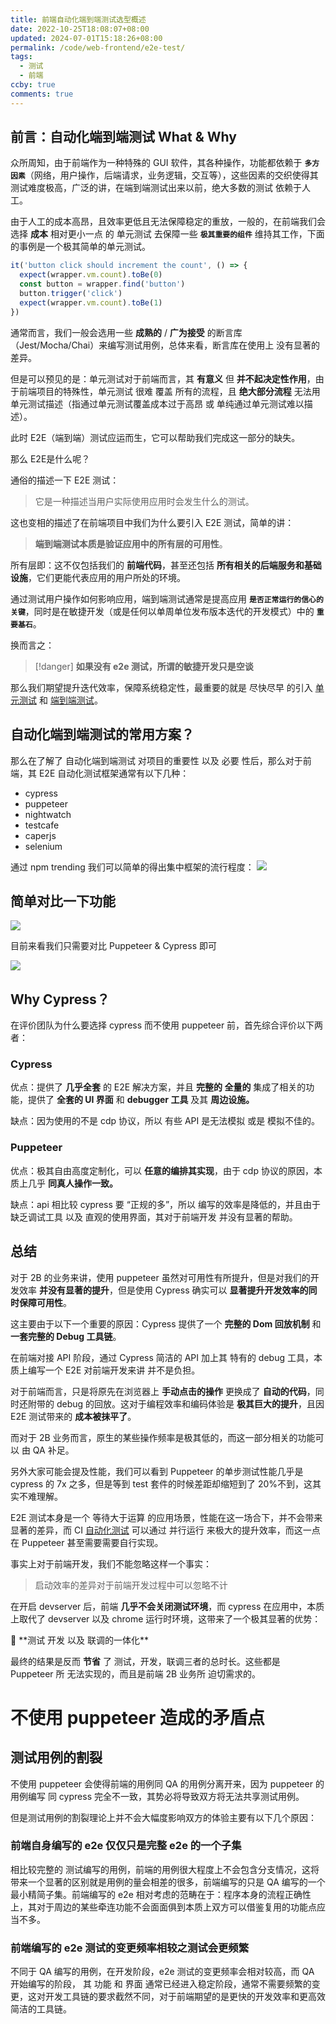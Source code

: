 ```yaml
---
title: 前端自动化端到端测试选型概述
date: 2022-10-25T18:08:07+08:00
updated: 2024-07-01T15:18:26+08:00
permalink: /code/web-frontend/e2e-test/
tags:
  - 测试
  - 前端
ccby: true
comments: true
---
```

## 前言：自动化端到端测试 What & Why

众所周知，由于前端作为一种特殊的 GUI 软件，其各种操作，功能都依赖于 **`多方因素`**（网络，用户操作，后端请求，业务逻辑，交互等），这些因素的交织使得其测试难度极高，广泛的讲，在端到端测试出来以前，绝大多数的测试 依赖于人工。

由于人工的成本高昂，且效率更低且无法保障稳定的重放，一般的，在前端我们会选择 **成本** 相对更小一点 的 单元测试 去保障一些 **`极其重要的组件`** 维持其工作，下面的事例是一个极其简单的单元测试。

```jsx
it('button click should increment the count', () => {
  expect(wrapper.vm.count).toBe(0)
  const button = wrapper.find('button')
  button.trigger('click')
  expect(wrapper.vm.count).toBe(1)
})
```

通常而言，我们一般会选用一些 **成熟的** / **广为接受** 的断言库（Jest/Mocha/Chai）来编写测试用例，总体来看，断言库在使用上 没有显著的差异。

但是可以预见的是：单元测试对于前端而言，其 **有意义** 但 **并不起决定性作用**，由于前端项目的特殊性，单元测试 很难 覆盖 所有的流程，且 **绝大部分流程** 无法用单元测试描述（指通过单元测试覆盖成本过于高昂 或 单纯通过单元测试难以描述）。

此时 E2E（端到端）测试应运而生，它可以帮助我们完成这一部分的缺失。

那么 E2E是什么呢？

通俗的描述一下 E2E 测试：

> 它是一种描述当用户实际使用应用时会发生什么的测试。

这也变相的描述了在前端项目中我们为什么要引入 E2E 测试，简单的讲：

> **端到端测试本质是验证应用中的所有层的可用性**。

所有层即：这不仅包括我们的 **前端代码**，甚至还包括 **所有相关的后端服务和基础设施**，它们更能代表应用的用户所处的环境。

通过测试用户操作如何影响应用，端到端测试通常是提高应用 **`是否正常运行的信心的关键`**，同时是在敏捷开发（或是任何以单周单位发布版本迭代的开发模式）中的 **`重要基石`**。

换而言之：

> [!danger] **如果没有 e2e  测试，所谓的敏捷开发只是空谈**

那么我们期望提升迭代效率，保障系统稳定性，最重要的就是 尽快尽早 的引入 [单元测试](../测试/单元测试.md) 和 [端到端测试](../测试/端到端测试.md)。

## 自动化端到端测试的常用方案？

那么在了解了 自动化端到端测试 对项目的重要性 以及 必要 性后，那么对于前端，其 E2E 自动化测试框架通常有以下几种：

-   cypress
-   puppeteer
-   nightwatch
-   testcafe
-   caperjs
-   selenium

通过 npm trending 我们可以简单的得出集中框架的流行程度：
![](https://cdn.iceprosurface.com/images/20221025180715.png)

## 简单对比一下功能

![](https://cdn.iceprosurface.com/images/20221025180735.png)


目前来看我们只需要对比 Puppeteer & Cypress 即可

![](https://cdn.iceprosurface.com/images/20221025180745.png)


## Why Cypress？

在评价团队为什么要选择 cypress 而不使用 puppeteer 前，首先综合评价以下两者：

### Cypress

优点：提供了 **几乎全套** 的 E2E 解决方案，并且 **完整的 全量的** 集成了相关的功能，提供了 **全套的 UI 界面** 和 **debugger 工具** 及其 **周边设施。**

缺点：因为使用的不是 cdp 协议，所以 有些 API 是无法模拟 或是 模拟不佳的。

### Puppeteer

优点：极其自由高度定制化，可以 **任意的编排其实现**，由于 cdp 协议的原因，本质上几乎 **同真人操作一致。**

缺点：api 相比较 cypress 要 “正规的多”，所以 编写的效率是降低的，并且由于 缺乏调试工具 以及 直观的使用界面，其对于前端开发 并没有显著的帮助。

## 总结

对于 2B 的业务来讲，使用 puppeteer 虽然对可用性有所提升，但是对我们的开发效率 **并没有显著的提升**，但是使用 Cypress 确实可以 **显著提升开发效率的同时保障可用性**。

这主要由于以下一个重要的原因：Cypress 提供了一个 **完整的 Dom 回放机制** 和 **一套完整的 Debug 工具链**。

在前端对接 API 阶段，通过 Cypress 简洁的 API 加上其 特有的 debug 工具，本质上编写一个 E2E 对前端开发来讲 并不是负担。

对于前端而言，只是将原先在浏览器上 **手动点击的操作** 更换成了 **自动的代码**，同时还附带的 debug 的回放。这对于编程效率和编码体验是 **极其巨大的提升**，且因 E2E 测试带来的 **成本被抹平了**。

而对于 2B 业务而言，原生的某些操作频率是极其低的，而这一部分相关的功能可以 由 QA 补足。

另外大家可能会提及性能，我们可以看到 Puppeteer 的单步测试性能几乎是 cypress 的 7x 之多，但是等到 test 套件的时候差距却缩短到了 20%不到，这其实不难理解。

E2E 测试本身是一个 等待大于运算 的应用场景，性能在这一场合下，并不会带来显著的差异，而 CI [自动化测试](../测试/自动化测试.md) 可以通过 并行运行 来极大的提升效率，而这一点在 Puppeteer 甚至需要需要自行实现。

事实上对于前端开发，我们不能忽略这样一个事实：

> 启动效率的差异对于前端开发过程中可以忽略不计

在开启 devserver 后，前端 **几乎不会关闭测试环境**，而 cypress 在应用中，本质上取代了 devserver 以及 chrome 运行时环境，这带来了一个极其显著的优势：

<aside> 🚀 **测试 开发 以及 联调的一体化**

</aside>

最终的结果是反而 **节省** 了 测试，开发，联调三者的总时长。这些都是 Puppeteer 所 无法实现的，而且是前端 2B 业务所 迫切需求的。

# 不使用 puppeteer 造成的矛盾点

## 测试用例的割裂

不使用 puppeteer 会使得前端的用例同 QA 的用例分离开来，因为 puppeteer 的用例编写 同 cypress 完全不一致，其势必将导致双方将无法共享测试用例。

但是测试用例的割裂理论上并不会大幅度影响双方的体验主要有以下几个原因：

### 前端自身编写的 e2e 仅仅只是完整 e2e 的一个子集

相比较完整的 测试编写的用例，前端的用例很大程度上不会包含分支情况，这将带来一个显著的区别就是用例的量会相差的很多，前端编写的只是 QA 编写的一个最小精简子集。前端编写的 e2e 相对考虑的范畴在于：程序本身的流程正确性上，其对于周边的某些牵连功能不会面面俱到本质上双方可以借鉴复用的功能点应当不多。

### 前端编写的 e2e 测试的变更频率相较之测试会更频繁

不同于 QA 编写的用例，在开发阶段，e2e 测试的变更频率会相对较高，而 QA 开始编写的阶段， 其 功能 和 界面 通常已经进入稳定阶段，通常不需要频繁的变更，这对开发工具链的要求截然不同，对于前端期望的是更快的开发效率和更高效简洁的工具链。